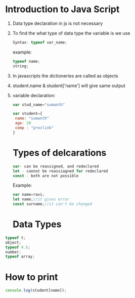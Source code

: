 # Introduction to Java Script

1. Data type declaration in js is not necessary

2. To find the what type of data type the variable is we use

   ```js
   Syntax: typeof var_name;
   ```

   example:

   ```js
   typeof name;
   string;
   ```

3. In javascripts the dictioneries are called as objects
4. student.name & student['name'] will give same output
5. variable declaration:

   ```js
   var stud_name="sumanth"

   var student={
    name: "sumanth"
    age: 20
    comp : "proclink"
   }
   ```

   # Types of delcarations

   ```js
   var- can be reassigned, and redeclared
   let - cannot be reassiagned for redeclared
   const - both are not possible
   ```

   Example:

   ```js
   var name=ravi;
   let name;//it gives error
   const surname;//it can't be changed
   ```

   # Data Types

```js
typeof t;
object;
typeof 4.5;
number;
typeof array;
```

# How to print

```js
console.log(student[name]);
```
